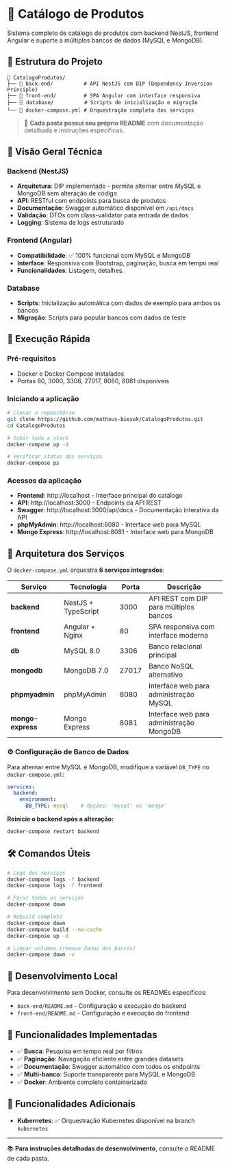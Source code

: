 # 🛒 Catálogo de Produtos

Sistema completo de catálogo de produtos com backend NestJS, frontend Angular e suporte a múltiplos bancos de dados (MySQL e MongoDB).

## 📁 Estrutura do Projeto

```
📁 CatalogoProdutos/
├── 🚀 back-end/          # API NestJS com DIP (Dependency Inversion Principle)
├── 🎨 front-end/         # SPA Angular com interface responsiva
├── 🗄️ database/          # Scripts de inicialização e migração
└── 🐳 docker-compose.yml # Orquestração completa dos serviços
```

> 📖 **Cada pasta possui seu próprio README** com documentação detalhada e instruções específicas.

## 🔧 Visão Geral Técnica

### Backend (NestJS)
- **Arquitetura**: DIP implementado - permite alternar entre MySQL e MongoDB sem alteração de código
- **API**: RESTful com endpoints para busca de produtos
- **Documentação**: Swagger automático disponível em `/api/docs`
- **Validação**: DTOs com class-validator para entrada de dados
- **Logging**: Sistema de logs estruturado

### Frontend (Angular)
- **Compatibilidade**: ✅ 100% funcional com MySQL e MongoDB
- **Interface**: Responsiva com Bootstrap, paginação, busca em tempo real
- **Funcionalidades**: Listagem, detalhes.

### Database
- **Scripts**: Inicialização automática com dados de exemplo para ambos os bancos
- **Migração**: Scripts para popular bancos com dados de teste

## 🚀 Execução Rápida

### Pré-requisitos
- Docker e Docker Compose instalados
- Portas 80, 3000, 3306, 27017, 8080, 8081 disponíveis

### Iniciando a aplicação

```bash
# Clonar o repositório
git clone https://github.com/matheus-biesek/CatalogoProdutos.git
cd CatalogoProdutos

# Subir toda a stack
docker-compose up -d

# Verificar status dos serviços
docker-compose ps
```

### Acessos da aplicação
- **Frontend**: http://localhost - Interface principal do catálogo
- **API**: http://localhost:3000 - Endpoints da API REST
- **Swagger**: http://localhost:3000/api/docs - Documentação interativa da API
- **phpMyAdmin**: http://localhost:8080 - Interface web para MySQL
- **Mongo Express**: http://localhost:8081 - Interface web para MongoDB

## 🐳 Arquitetura dos Serviços

O `docker-compose.yml` orquestra **6 serviços integrados**:

| Serviço | Tecnologia | Porta | Descrição |
|---------|------------|-------|-----------|
| **backend** | NestJS + TypeScript | 3000 | API REST com DIP para múltiplos bancos |
| **frontend** | Angular + Nginx | 80 | SPA responsiva com interface moderna |
| **db** | MySQL 8.0 | 3306 | Banco relacional principal |
| **mongodb** | MongoDB 7.0 | 27017 | Banco NoSQL alternativo |
| **phpmyadmin** | phpMyAdmin | 8080 | Interface web para administração MySQL |
| **mongo-express** | Mongo Express | 8081 | Interface web para administração MongoDB |

### ⚙️ Configuração de Banco de Dados

Para alternar entre MySQL e MongoDB, modifique a variável `DB_TYPE` no `docker-compose.yml`:

```yaml
services:
  backend:
    environment:
      DB_TYPE: mysql    # Opções: 'mysql' ou 'mongo'
```

**Reinicie o backend após a alteração:**
```bash
docker-compose restart backend
```

## 🛠️ Comandos Úteis

```bash
# Logs dos serviços
docker-compose logs -f backend
docker-compose logs -f frontend

# Parar todos os serviços
docker-compose down

# Rebuild completo
docker-compose down
docker-compose build --no-cache
docker-compose up -d

# Limpar volumes (remove dados dos bancos)
docker-compose down -v
```

## 🔧 Desenvolvimento Local

Para desenvolvimento sem Docker, consulte os READMEs específicos:
- `back-end/README.md` - Configuração e execução do backend
- `front-end/README.md` - Configuração e execução do frontend

## 🎯 Funcionalidades Implementadas

- ✅ **Busca**: Pesquisa em tempo real por filtros
- ✅ **Paginação**: Navegação eficiente entre grandes datasets
- ✅ **Documentação**: Swagger automático com todos os endpoints
- ✅ **Multi-banco**: Suporte transparente para MySQL e MongoDB
- ✅ **Docker**: Ambiente completo containerizado

## 🚀 Funcionalidades Adicionais
- **Kubernetes**: ✅ Orquestração Kubernetes disponível na branch `kubernetes`

---

📚 **Para instruções detalhadas de desenvolvimento**, consulte o README de cada pasta.